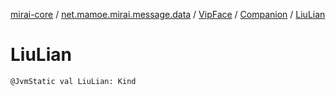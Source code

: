 [mirai-core](../../../index.md) / [net.mamoe.mirai.message.data](../../index.md) / [VipFace](../index.md) / [Companion](index.md) / [LiuLian](./-liu-lian.md)

# LiuLian

`@JvmStatic val LiuLian: Kind`
